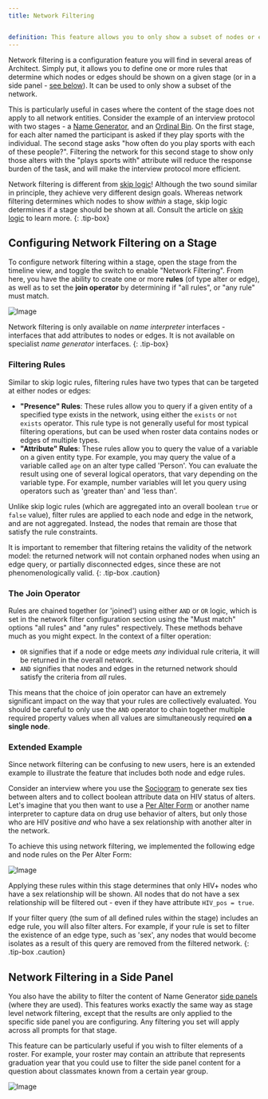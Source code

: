 ```yaml
---
title: Network Filtering


definition: This feature allows you to only show a subset of nodes or edges on a given interview stage based on their attributes.
---
```



Network filtering is a configuration feature you will find in several areas of Architect. Simply put, it allows you to define one or more rules that determine which nodes or edges should be shown on a given stage (or in a side panel - [see below](#network-filtering-in-a-side-panel)). It can be used to only show a subset of the network.

This is particularly useful in cases where the content of the stage does not apply to all network entities. Consider the example of an interview protocol with two stages - a [Name Generator](../_interface-documentation/name-generator-using-forms.md), and an [Ordinal Bin](../_interface-documentation/ordinal-bin.md). On the first stage, for each alter named the participant is asked if they play sports with the individual. The second stage asks "how often do you play sports with each of these people?". Filtering the network for this second stage to show only those alters with the "plays sports with" attribute will reduce the response burden of the task, and will make the interview protocol more efficient.

Network filtering is different from [skip logic](./skip-logic.md)! Although the two sound similar in principle, they achieve very different design goals. Whereas network filtering determines which nodes to show *within* a stage, skip logic determines if a stage should be shown at all. Consult the article on [skip logic](./skip-logic.md) to learn more.
{: .tip-box}

## Configuring Network Filtering on a Stage

To configure network filtering within a stage, open the stage from the timeline view, and toggle the switch to enable "Network Filtering". From here, you have the ability to create one or more **rules** (of type alter or edge), as well as to set the **join operator** by determining if "all rules", or "any rule" must match.

![Image](../../assets/img/key-concepts/network-filtering/filtering-panel.png)

Network filtering is only available on *name interpreter* interfaces - interfaces that add attributes to nodes or edges. It is not available on specialist *name generator* interfaces.
{: .tip-box}

### Filtering Rules

Similar to skip logic rules, filtering rules have two types that can be targeted at either nodes or edges:

- **"Presence" Rules**: These rules allow you to query if a given entity of a specified type exists in the network, using either the `exists` or `not exists` operator. This rule type is not generally useful for most typical filtering operations, but can be used when roster data contains nodes or edges of multiple types.
- **"Attribute" Rules**: These rules allow you to query the value of a variable on a given entity type. For example, you may query the value of a variable called `age` on an alter type called 'Person'. You can evaluate the result using one of several logical operators, that vary depending on the variable type. For example, number variables will let you query using operators such as 'greater than' and 'less than'.

Unlike skip logic rules (which are aggregated into an overall boolean `true` or `false` value), filter rules are applied to each node and edge in the network, and are not aggregated. Instead, the nodes that remain are those that satisfy the rule constraints.

It is important to remember that filtering retains the validity of the network model: the returned network will not contain orphaned nodes when using an edge query, or partially disconnected edges, since these are not phenomenologically valid.
{: .tip-box .caution}

### The Join Operator

Rules are chained together (or 'joined') using either `AND` or `OR` logic, which is set in the network filter configuration section using the "Must match" options "all rules" and "any rules" respectively. These methods behave much as you might expect. In the context of a filter operation:

- `OR` signifies that if a node or edge meets _any_ individual rule criteria, it will be returned in the overall network.
- `AND` signifies that nodes and edges in the returned network should satisfy the criteria from _all_ rules.

This means that the choice of join operator can have an extremely significant impact on the way that your rules are collectively evaluated. You should be careful to only use the `AND` operator to chain together multiple required property values when all values are simultaneously required **on a single node**.

### Extended Example

Since network filtering can be confusing to new users, here is an extended example to illustrate the feature that includes both node and edge rules.

Consider an interview where you use the [Sociogram](../_interface-documentation/sociogram.md) to generate sex ties between alters and to collect boolean attribute data on HIV status of alters. Let's imagine that you then want to use a [Per Alter Form](../_interface-documentation/per-alter-form.md) or another name interpreter to capture data on drug use behavior of alters, but only those who are HIV positive *and* who have a sex relationship with another alter in the network.

To achieve this using network filtering, we implemented the following edge and node rules on the Per Alter Form:

![Image](../../assets/img/key-concepts/network-filtering/example.png)

Applying these rules within this stage determines that only HIV+ nodes who have a sex relationship will be shown. All nodes that do not have a sex relationship will be filtered out - even if they have attribute `HIV_pos = true`.

If your filter query (the sum of all defined rules within the stage) includes an edge rule, you will also filter alters. For example, if your rule is set to filter the existence of an edge type, such as 'sex', any nodes that would become isolates as a result of this query are removed from the filtered network.
{: .tip-box .caution}

## Network Filtering in a Side Panel

You also have the ability to filter the content of Name Generator [side panels](../_interface-documentation/name-generator-using-forms.md#side-panels) (where they are used). This features works exactly the same way as stage level network filtering, except that the results are only applied to the specific side panel you are configuring. Any filtering you set will apply across all prompts for that stage.

This feature can be particularly useful if you wish to filter elements of a roster. For example, your roster may contain an attribute that represents graduation year that you could use to filter the side panel content for a question about classmates known from a certain year group.

![Image](../../assets/img/key-concepts/network-filtering/side-panel.png)
